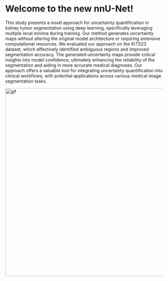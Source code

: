 # Welcome to the new nnU-Net!

This study presents a novel approach for uncertainty quantification in kidney tumor segmentation using deep learning, specifically leveraging multiple local minima during training. Our method generates uncertainty maps without altering the original model architecture or requiring extensive computational resources. We evaluated our approach on the KiTS23 dataset, which effectively identified ambiguous regions and improved segmentation accuracy. The generated uncertainty maps provide critical insights into model confidence, ultimately enhancing the reliability of the segmentation and aiding in more accurate medical diagnoses. Our approach offers a valuable tool for integrating uncertainty quantification into clinical workflows, with potential applications across various medical image segmentation tasks.

<img width="600" alt="gif" src="https://github.com/sinaziaee/sgdr_nnunet/assets/pipeline.png?raw=true">

